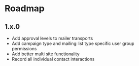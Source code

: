 # Roadmap

## 1.x.0
- Add approval levels to mailer transports
- Add campaign type and mailing list type specific user group permissions
- Add better multi site functionality
- Record all individual contact interactions